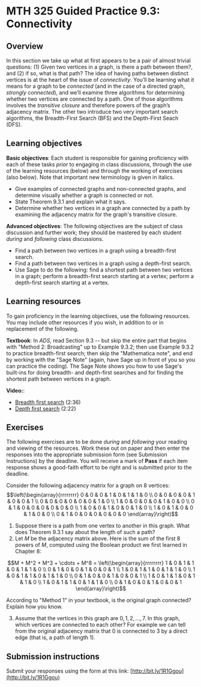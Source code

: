 # MTH 325 Guided Practice 9.3: Connectivity

## Overview

In this section we take up what at first appears to be a pair of almost trivial questions: (1) Given two vertices in a graph, is there a path between them?, and (2) if so, what is that path? The idea of having paths between distinct vertices is at the heart of the issue of _connectivity_. You’ll be learning what it means for a graph to be _connected_ (and in the case of a directed graph, _strongly connected_), and we’ll examine three algorithms for determining whether two vertices are connected by a path. One of those algorithms involves the _transitive closure_ and therefore powers of the graph’s adjacency matrix. The other two introduce two very important search algorithms, the Breadth-First Search (BFS) and the Depth-First Seach (DFS). 

## Learning objectives

__Basic objectives__: Each student is responsible for gaining proficiency with each of these tasks _prior_ to engaging in class discussions, through the use of the learning resources (below) and through the working of exercises (also below). Note that important new terminology is given in italics. 

+ Give examples of connected graphs and non-connected graphs, and determine visually whether a graph is connected or not. 
+ State Theorem 9.3.1 and explain what it says. 
+ Determine whether two vertices in a graph are connected by a path by examining the adjacency matrix for the graph's transitive closure. 

__Advanced objectives__: The following objectives are the subject of class discussion and further work; they should be mastered by each student _during_ and _following_ class discussions. 

+ Find a path between two vertices in a graph using a breadth-first search. 
+ Find a path between two vertices in a graph using a depth-first search. 
+ Use Sage to do the following: find a shortest path between two vertices in a graph; perform a breadth-first search starting at a vertex; perform a depth-first search starting at a vertex.


## Learning resources 

To gain proficiency in the learning objectives, use the following resources. You may include other resources if you wish, in addition to or in replacement of the following. 

__Textbook__: In _ADS_, read Section 9.3 -- but skip the entire part that begins with "Method 2: Broadcasting" up to Example 9.3.2; then use Example 9.3.2 to practice breadth-first search; then skip the "Mathematica note", and end by working with the "Sage Note" (again, have Sage up in front of you so you can practice the coding).  The Sage Note shows you how to use Sage's built-ins for doing breadth- and depth-first searches and for finding the shortest path between vertices in a graph. 

__Video:__:

+ [Breadth first search](http://www.youtube.com/watch?v=YYHeXhfwg3g) (2:36)
+ [Depth first search](http://www.youtube.com/watch?v=mE_PCK0oFyo) (2:22) 

## Exercises

The following exercises are to be done _during_ and _following_ your reading and viewing of the resources. Work these out on paper and then enter the responses into the appropriate submission form (see Submission Instructions) by the deadline. You will receive a mark of __Pass__ if each item response shows a good-faith effort to be right and is submitted prior to the deadline. 

Consider the following adjacency matrix for a graph on 8 vertices: 
$$\left(\begin{array}{rrrrrrrr}
0 & 0 & 0 & 1 & 0 & 1 & 1 & 0 \\
0 & 0 & 0 & 0 & 1 & 0 & 0 & 1 \\
0 & 0 & 0 & 0 & 0 & 0 & 1 & 0 \\
1 & 0 & 0 & 0 & 0 & 1 & 0 & 0 \\
0 & 1 & 0 & 0 & 0 & 0 & 0 & 0 \\
1 & 0 & 0 & 1 & 0 & 0 & 1 & 0 \\
1 & 0 & 1 & 0 & 0 & 1 & 0 & 0 \\
0 & 1 & 0 & 0 & 0 & 0 & 0 & 0
\end{array}\right)$$

1. Suppose there is a path from one vertex to another in this graph. What does Theorem 9.3.1 say about the length of such a path? 
2. Let $M$ be the adjacency matrix above. Here is the sum of the first 8 powers of $M$, computed using the Boolean product we first learned in Chapter 8: 

$$M + M^2 + M^3 + \cdots + M^8 = \left(\begin{array}{rrrrrrrr}
1 & 0 & 1 & 1 & 0 & 1 & 1 & 0 \\
0 & 1 & 0 & 0 & 1 & 0 & 0 & 1 \\
1 & 0 & 1 & 1 & 0 & 1 & 1 & 0 \\
1 & 0 & 1 & 1 & 0 & 1 & 1 & 0 \\
0 & 1 & 0 & 0 & 1 & 0 & 0 & 1 \\
1 & 0 & 1 & 1 & 0 & 1 & 1 & 0 \\
1 & 0 & 1 & 1 & 0 & 1 & 1 & 0 \\
0 & 1 & 0 & 0 & 1 & 0 & 0 & 1
\end{array}\right)$$

According to "Method 1" in your textbook, is the original graph connected? Explain how you know. 

3. Assume that the vertices in this graph are $0, 1, 2, \dots, 7$. In this graph, which vertices are connected to each other? For example we can tell from the original adjacency matrix that 0 is connected to 3 by a direct edge (that is, a path of length 1). 

## Submission instructions

Submit your responses using the form at this link: [http://bit.ly/1R1Ggou](http://bit.ly/1R1Ggou)